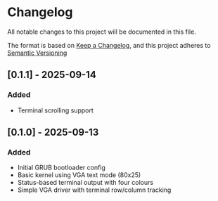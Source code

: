 # Changelog

All notable changes to this project will be documented in this file.

The format is based on [Keep a Changelog](https://keepachangelog.com/en/1.1.0),
and this project adheres to [Semantic Versioning](https://semver.org/spec/v2.0.0.html)

## [0.1.1] - 2025-09-14
### Added
- Terminal scrolling support

## [0.1.0] - 2025-09-13
### Added

- Initial GRUB bootloader config
- Basic kernel using VGA text mode (80x25)
- Status-based terminal output with four colours
- Simple VGA driver with terminal row/column tracking
